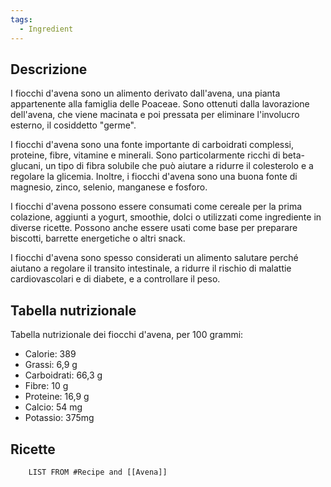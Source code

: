 ```yaml
---
tags:
  - Ingredient
---
```

## Descrizione

I fiocchi d'avena sono un alimento derivato dall'avena, una pianta appartenente alla famiglia delle Poaceae. Sono ottenuti dalla lavorazione dell'avena, che viene macinata e poi pressata per eliminare l'involucro esterno, il cosiddetto "germe".

I fiocchi d'avena sono una fonte importante di carboidrati complessi, proteine, fibre, vitamine e minerali. Sono particolarmente ricchi di beta-glucani, un tipo di fibra solubile che può aiutare a ridurre il colesterolo e a regolare la glicemia. Inoltre, i fiocchi d'avena sono una buona fonte di magnesio, zinco, selenio, manganese e fosforo.

I fiocchi d'avena possono essere consumati come cereale per la prima colazione, aggiunti a yogurt, smoothie, dolci o utilizzati come ingrediente in diverse ricette. Possono anche essere usati come base per preparare biscotti, barrette energetiche o altri snack.

I fiocchi d'avena sono spesso considerati un alimento salutare perché aiutano a regolare il transito intestinale, a ridurre il rischio di malattie cardiovascolari e di diabete, e a controllare il peso.

## Tabella nutrizionale
Tabella nutrizionale dei fiocchi d'avena, per 100 grammi:
- Calorie: 389
- Grassi: 6,9 g
- Carboidrati: 66,3 g
- Fibre: 10 g
- Proteine: 16,9 g
- Calcio: 54 mg
- Potassio: 375mg

## Ricette
```dataview
	LIST FROM #Recipe and [[Avena]]
```
